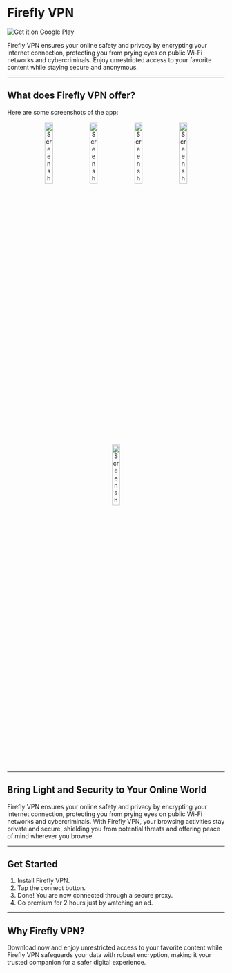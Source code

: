 # Firefly VPN

![Get it on Google Play](https://upload.wikimedia.org/wikipedia/commons/7/78/Google_Play_Store_badge_EN.svg)

Firefly VPN ensures your online safety and privacy by encrypting your internet connection, protecting you from prying eyes on public Wi-Fi networks and cybercriminals. Enjoy unrestricted access to your favorite content while staying secure and anonymous.

---

## What does Firefly VPN offer?

Here are some screenshots of the app:

<!-- Lightbox Code -->
<p align="center">
  <img id="img1" src="https://fireflyvpn.com/content/image/lw0n1npa35hf6gmuwcvf.jpg" alt="Screenshot 1" style="display: inline-block; width: 19%; margin: 2px; cursor: pointer;" />
  <img id="img2" src="https://fireflyvpn.com/content/image/fgu3sn4xcjaj7gtf7l43.jpg" alt="Screenshot 2" style="display: inline-block; width: 19%; margin: 2px; cursor: pointer;" />
  <img id="img3" src="https://fireflyvpn.com/content/image/6nexta2174iuxlmyzlus.jpg" alt="Screenshot 3" style="display: inline-block; width: 19%; margin: 2px; cursor: pointer;" />
  <img id="img4" src="https://fireflyvpn.com/content/image/h2ug8d5htypglflkpaf2.jpg" alt="Screenshot 4" style="display: inline-block; width: 19%; margin: 2px; cursor: pointer;" />
  <img id="img5" src="https://fireflyvpn.com/content/image/1ndc18evfme8tin5di50.jpg" alt="Screenshot 5" style="display: inline-block; width: 19%; margin: 2px; cursor: pointer;" />
</p>

<!-- Popup Modal -->
<div id="lightboxModal" style="display: none;">
  <span id="closeBtn" style="position: absolute; top: 15px; right: 35px; color: white; font-size: 30px; cursor: pointer;">&times;</span>
  <img id="modalImg" src="" style="max-width: 100%; max-height: 100vh; display: block; margin: auto;" />
</div>

<script>
  const images = document.querySelectorAll('img');
  const modal = document.getElementById('lightboxModal');
  const modalImg = document.getElementById('modalImg');
  const closeBtn = document.getElementById('closeBtn');

  images.forEach(image => {
    image.onclick = function () {
      modal.style.display = "block";
      modalImg.src = this.src;
    }
  });

  closeBtn.onclick = function () {
    modal.style.display = "none";
  }

  // Close the modal if clicked outside of the image
  window.onclick = function (event) {
    if (event.target === modal) {
      modal.style.display = "none";
    }
  }
</script>

---

## Bring Light and Security to Your Online World

Firefly VPN ensures your online safety and privacy by encrypting your internet connection, protecting you from prying eyes on public Wi-Fi networks and cybercriminals. With Firefly VPN, your browsing activities stay private and secure, shielding you from potential threats and offering peace of mind wherever you browse.

---

## Get Started

1. Install Firefly VPN.
2. Tap the connect button.
3. Done! You are now connected through a secure proxy.
4. Go premium for 2 hours just by watching an ad.

---

## Why Firefly VPN?

Download now and enjoy unrestricted access to your favorite content while Firefly VPN safeguards your data with robust encryption, making it your trusted companion for a safer digital experience.
